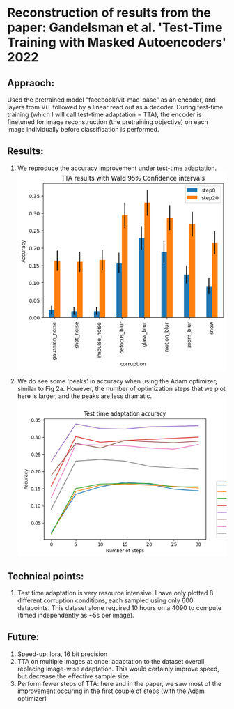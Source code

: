# Reconstruction of results from the paper: Gandelsman et al. 'Test-Time Training with Masked Autoencoders' 2022

## Appraoch:
Used the pretrained model "facebook/vit-mae-base" as an encoder, and layers from ViT followed by a linear read out as a decoder.
During test-time training (which I will call test-time adaptation = TTA), the encoder is finetuned for image reconstruction (the pretraining objective) on each image individually before classification is performed.


## Results:
1. We reproduce the accuracy improvement under test-time adaptation.
![TTA accuracy bars plot](figures/accuracy_bars.png)

2. We do see some 'peaks' in accuracy when using the Adam optimizer, similar to Fig 2a. However, the number of optimization steps that we plot here is larger, and the peaks are less dramatic.
![TTA accuracy bars plot](figures/adaptation_curves.png)


## Technical points:
1. Test time adaptation is very resource intensive. I have only plotted 8 different corruption conditions, each sampled using only 600 datapoints. This dataset alone required 10 hours on a 4090 to compute (timed independently as ~5s per image).


## Future:
1. Speed-up: lora, 16 bit precision
2. TTA on multiple images at once: adaptation to the dataset overall replacing image-wise adaptation. This would certainly improve speed, but decrease the effective sample size.
3. Perform fewer steps of TTA: here and in the paper, we saw most of the improvement occuring in the first couple of steps (with the Adam optimizer) 